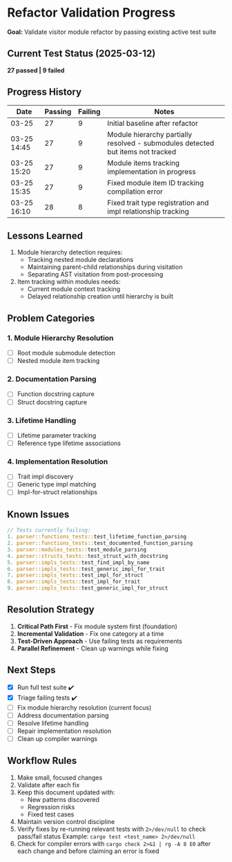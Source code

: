 # Refactor Validation Progress

**Goal:** Validate visitor module refactor by passing existing active test suite

## Current Test Status (2025-03-12)

**27 passed | 9 failed**

## Progress History

| Date     | Passing | Failing | Notes                          |
|----------|---------|---------|--------------------------------|
| 03-25    | 27      | 9       | Initial baseline after refactor |
| 03-25 14:45 | 27      | 9       | Module hierarchy partially resolved - submodules detected but items not tracked |
| 03-25 15:20 | 27      | 9       | Module items tracking implementation in progress |
| 03-25 15:35 | 27      | 9       | Fixed module item ID tracking compilation error |
| 03-25 16:10 | 28      | 8       | Fixed trait type registration and impl relationship tracking |

## Lessons Learned

1. Module hierarchy detection requires:
   - Tracking nested module declarations
   - Maintaining parent-child relationships during visitation
   - Separating AST visitation from post-processing
2. Item tracking within modules needs:
   - Current module context tracking
   - Delayed relationship creation until hierarchy is built

<!-- Add new rows above this line as progress is made -->

## Problem Categories

### 1. Module Hierarchy Resolution

- [ ] Root module submodule detection
- [ ] Nested module item tracking

### 2. Documentation Parsing

- [ ] Function docstring capture
- [ ] Struct docstring capture

### 3. Lifetime Handling

- [ ] Lifetime parameter tracking
- [ ] Reference type lifetime associations

### 4. Implementation Resolution

- [ ] Trait impl discovery
- [ ] Generic type impl matching
- [ ] Impl-for-struct relationships

## Known Issues

```rust
// Tests currently failing:
1. parser::functions_tests::test_lifetime_function_parsing
2. parser::functions_tests::test_documented_function_parsing  
3. parser::modules_tests::test_module_parsing
4. parser::structs_tests::test_struct_with_docstring
5. parser::impls_tests::test_find_impl_by_name
6. parser::impls_tests::test_generic_impl_for_trait
7. parser::impls_tests::test_impl_for_struct
8. parser::impls_tests::test_impl_for_trait  
9. parser::impls_tests::test_generic_impl_for_struct
```

## Resolution Strategy

1. **Critical Path First** - Fix module system first (foundation)
2. **Incremental Validation** - Fix one category at a time
3. **Test-Driven Approach** - Use failing tests as requirements
4. **Parallel Refinement** - Clean up warnings while fixing

## Next Steps

- [x] Run full test suite ✔️
- [x] Triage failing tests ✔️
- [ ] Fix module hierarchy resolution (current focus)
- [ ] Address documentation parsing
- [ ] Resolve lifetime handling
- [ ] Repair implementation resolution
- [ ] Clean up compiler warnings

## Workflow Rules

1. Make small, focused changes
2. Validate after each fix
3. Keep this document updated with:
   - New patterns discovered
   - Regression risks
   - Fixed test cases
4. Maintain version control discipline
5. Verify fixes by re-running relevant tests with `2>/dev/null` to check pass/fail status
   Example: `cargo test <test_name> 2>/dev/null`
6. Check for compiler errors with `cargo check 2>&1 | rg -A 8 E0` after each change and before claiming an error is fixed
